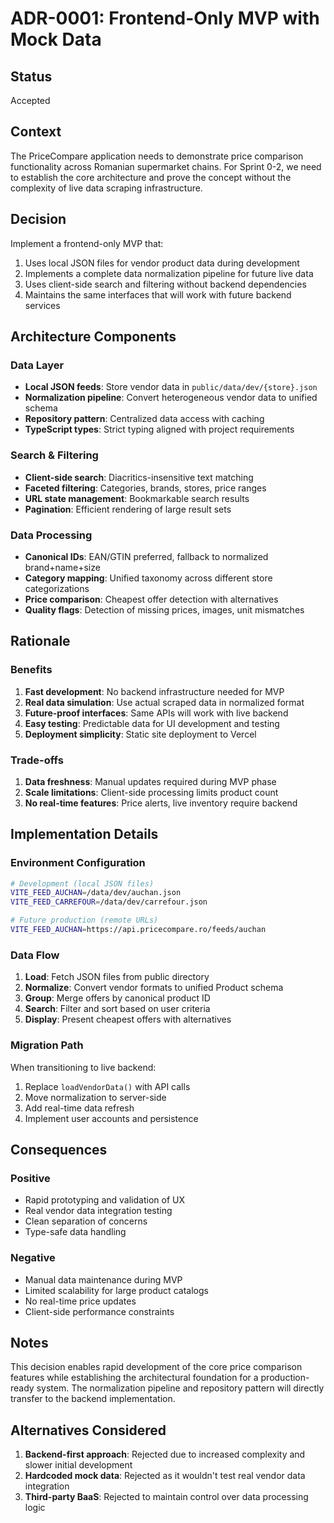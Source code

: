 # ADR-0001: Frontend-Only MVP with Mock Data

## Status

Accepted

## Context

The PriceCompare application needs to demonstrate price comparison functionality across Romanian supermarket chains. For Sprint 0-2, we need to establish the core architecture and prove the concept without the complexity of live data scraping infrastructure.

## Decision

Implement a frontend-only MVP that:

1. Uses local JSON files for vendor product data during development
2. Implements a complete data normalization pipeline for future live data
3. Uses client-side search and filtering without backend dependencies
4. Maintains the same interfaces that will work with future backend services

## Architecture Components

### Data Layer

- **Local JSON feeds**: Store vendor data in `public/data/dev/{store}.json`
- **Normalization pipeline**: Convert heterogeneous vendor data to unified schema
- **Repository pattern**: Centralized data access with caching
- **TypeScript types**: Strict typing aligned with project requirements

### Search & Filtering

- **Client-side search**: Diacritics-insensitive text matching
- **Faceted filtering**: Categories, brands, stores, price ranges
- **URL state management**: Bookmarkable search results
- **Pagination**: Efficient rendering of large result sets

### Data Processing

- **Canonical IDs**: EAN/GTIN preferred, fallback to normalized brand+name+size
- **Category mapping**: Unified taxonomy across different store categorizations
- **Price comparison**: Cheapest offer detection with alternatives
- **Quality flags**: Detection of missing prices, images, unit mismatches

## Rationale

### Benefits

1. **Fast development**: No backend infrastructure needed for MVP
2. **Real data simulation**: Use actual scraped data in normalized format
3. **Future-proof interfaces**: Same APIs will work with live backend
4. **Easy testing**: Predictable data for UI development and testing
5. **Deployment simplicity**: Static site deployment to Vercel

### Trade-offs

1. **Data freshness**: Manual updates required during MVP phase
2. **Scale limitations**: Client-side processing limits product count
3. **No real-time features**: Price alerts, live inventory require backend

## Implementation Details

### Environment Configuration

```bash
# Development (local JSON files)
VITE_FEED_AUCHAN=/data/dev/auchan.json
VITE_FEED_CARREFOUR=/data/dev/carrefour.json

# Future production (remote URLs)
VITE_FEED_AUCHAN=https://api.pricecompare.ro/feeds/auchan
```

### Data Flow

1. **Load**: Fetch JSON files from public directory
2. **Normalize**: Convert vendor formats to unified Product schema
3. **Group**: Merge offers by canonical product ID
4. **Search**: Filter and sort based on user criteria
5. **Display**: Present cheapest offers with alternatives

### Migration Path

When transitioning to live backend:

1. Replace `loadVendorData()` with API calls
2. Move normalization to server-side
3. Add real-time data refresh
4. Implement user accounts and persistence

## Consequences

### Positive

- Rapid prototyping and validation of UX
- Real vendor data integration testing
- Clean separation of concerns
- Type-safe data handling

### Negative

- Manual data maintenance during MVP
- Limited scalability for large product catalogs
- No real-time price updates
- Client-side performance constraints

## Notes

This decision enables rapid development of the core price comparison features while establishing the architectural foundation for a production-ready system. The normalization pipeline and repository pattern will directly transfer to the backend implementation.

## Alternatives Considered

1. **Backend-first approach**: Rejected due to increased complexity and slower initial development
2. **Hardcoded mock data**: Rejected as it wouldn't test real vendor data integration
3. **Third-party BaaS**: Rejected to maintain control over data processing logic
